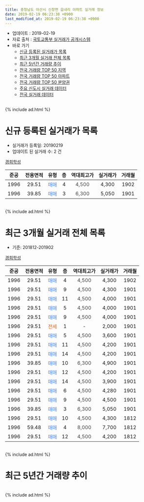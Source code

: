 ```yaml
---
title: 충청남도 아산시 신창면 읍내리 아파트 실거래 정보
date: 2019-02-19 06:23:38 +0900
last_modified_at: 2019-02-19 06:23:38 +0900
---
```


* 업데이트 : 2019-02-19
* 자료 출처 : [국토교통부 실거래가 공개시스템](http://rt.molit.go.kr)
* 바로 가기
    * [신규 등록된 실거래가 목록](#신규-등록된-실거래가-목록)
    * [최근 3개월 실거래 전체 목록](#최근-3개월-실거래-전체-목록)
    * [최근 5년간 거래량 추이](#최근-5년간-거래량-추이)
    * [전국 거래량 TOP 50 지역](https://inasie.github.io/apt-trade-info/최근-3개월-전국에서-가장-거래가-많이-발생한-지역)
    * [전국 거래량 TOP 50 아파트](https://inasie.github.io/apt-trade-info/최근-3개월-전국에서-가장-거래가-많이-발생한-아파트)
    * [전국 거래량 TOP 50 분양권](https://inasie.github.io/apt-trade-info/최근-3개월-전국에서-가장-거래가-많이-발생한-분양권)
    * [주요 신도시 실거래 데이터](https://inasie.github.io/apt-trade-info/주요-신도시)
    * [전국 실거래 데이터](https://inasie.github.io/apt-trade-info/전국)
<br>
{% include ad.html %}
<br>

# 신규 등록된 실거래가 목록
* 실거래가 등록일: 20190219
* 업데이트 된 실거래 수: 2 건


[경희학성](https://search.naver.com/search.naver?query=%EC%B6%A9%EC%B2%AD%EB%82%A8%EB%8F%84+%EC%95%84%EC%82%B0%EC%8B%9C+%EC%8B%A0%EC%B0%BD%EB%A9%B4+%EC%9D%8D%EB%82%B4%EB%A6%AC+%EA%B2%BD%ED%9D%AC%ED%95%99%EC%84%B1)

|준공|전용면적|유형|층|역대최고가|실거래가|거래월|
|:---:|:---:|:---:|:---:|:---:|:---:|:---:|
|1996|29.51|<span style="color:#4285f3">매매</span>|4|<span style="color:#444444">4,500</span>|4,300|1902|
|1996|39.85|<span style="color:#4285f3">매매</span>|3|<span style="color:#444444">6,300</span>|5,050|1901|


<br>
{% include ad.html %}
<br>

# 최근 3개월 실거래 전체 목록
* 기준: 201812-201902


[경희학성](https://search.naver.com/search.naver?query=%EC%B6%A9%EC%B2%AD%EB%82%A8%EB%8F%84+%EC%95%84%EC%82%B0%EC%8B%9C+%EC%8B%A0%EC%B0%BD%EB%A9%B4+%EC%9D%8D%EB%82%B4%EB%A6%AC+%EA%B2%BD%ED%9D%AC%ED%95%99%EC%84%B1)

|준공|전용면적|유형|층|역대최고가|실거래가|거래월|
|:---:|:---:|:---:|:---:|:---:|:---:|:---:|
|1996|29.51|<span style="color:#4285f3">매매</span>|4|<span style="color:#444444">4,500</span>|4,300|1902|
|1996|29.51|<span style="color:#4285f3">매매</span>|9|<span style="color:#444444">4,500</span>|4,300|1901|
|1996|29.51|<span style="color:#4285f3">매매</span>|11|<span style="color:#444444">4,500</span>|4,000|1901|
|1996|29.51|<span style="color:#4285f3">매매</span>|5|<span style="color:#444444">4,500</span>|4,000|1901|
|1996|29.51|<span style="color:#4285f3">매매</span>|9|<span style="color:#444444">4,500</span>|4,000|1901|
|1996|29.51|<span style="color:#ff5a00">전세</span>|1|<span style="color:#444444">-</span>|2,000|1901|
|1996|29.51|<span style="color:#4285f3">매매</span>|5|<span style="color:#444444">4,500</span>|3,600|1901|
|1996|29.51|<span style="color:#4285f3">매매</span>|11|<span style="color:#444444">4,500</span>|4,200|1901|
|1996|29.51|<span style="color:#4285f3">매매</span>|14|<span style="color:#444444">4,500</span>|4,200|1901|
|1996|39.85|<span style="color:#4285f3">매매</span>|10|<span style="color:#444444">6,300</span>|4,900|1901|
|1996|29.51|<span style="color:#4285f3">매매</span>|12|<span style="color:#444444">4,500</span>|4,200|1901|
|1996|29.51|<span style="color:#4285f3">매매</span>|14|<span style="color:#444444">4,500</span>|3,900|1901|
|1996|29.51|<span style="color:#4285f3">매매</span>|6|<span style="color:#444444">4,500</span>|4,280|1901|
|1996|29.51|<span style="color:#4285f3">매매</span>|9|<span style="color:#444444">4,500</span>|4,500|1901|
|1996|39.85|<span style="color:#4285f3">매매</span>|3|<span style="color:#444444">6,300</span>|5,050|1901|
|1996|29.51|<span style="color:#4285f3">매매</span>|10|<span style="color:#444444">4,500</span>|4,300|1812|
|1996|59.48|<span style="color:#4285f3">매매</span>|4|<span style="color:#444444">8,000</span>|7,700|1812|
|1996|29.51|<span style="color:#4285f3">매매</span>|12|<span style="color:#444444">4,500</span>|4,200|1812|


<br>
{% include ad.html %}
<br>

# 최근 5년간 거래량 추이


<div style="width:100%;">
    <canvas id="deal_progress" height="200"></canvas>
</div>

<script>
new Chart(document.getElementById("deal_progress"), {
    type: 'line',
    data: {
        labels: ['201402','201403','201404','201405','201406','201407','201408','201409','201410','201411','201412','201501','201502','201503','201504','201505','201506','201507','201508','201509','201510','201511','201512','201601','201602','201603','201604','201605','201606','201607','201608','201609','201610','201611','201612','201701','201702','201703','201704','201705','201706','201707','201708','201709','201710','201711','201712','201801','201802','201803','201804','201805','201806','201807','201808','201809','201810','201811','201812','201901','201902'],
        datasets: [{
            label: '매매',
            pointRadius: 1,
            data: [7, 4, 7, 4, 9, 3, 1, 2, 4, 2, 9, 18, 5, 4, 6, 7, 4, 4, 1, 6, 3, 3, 6, 8, 3, 3, 6, 4, 15, 13, 11, 5, 13, 9, 13, 6, 11, 12, 2, 7, 10, 11, 10, 9, 6, 9, 13, 7, 11, 11, 5, 4, 8, 2, 6, 6, 4, 6, 3, 13, 1],
            borderColor: "rgba(255, 201, 14, 1)",
            backgroundColor: "rgba(255, 201, 14, 0.5)",
            fill: false,
            lineTension: 0
        },{
            label: '전월세',
            pointRadius: 1,
            data: [2, 3, 0, 0, 1, 1, 2, 2, 0, 0, 1, 2, 0, 3, 4, 2, 3, 2, 0, 2, 3, 0, 4, 2, 5, 4, 3, 0, 5, 1, 3, 1, 0, 1, 3, 3, 0, 0, 1, 2, 0, 1, 0, 0, 0, 1, 0, 0, 2, 0, 0, 0, 1, 2, 0, 0, 1, 0, 0, 1, 0],
            borderColor: "rgba(0, 141, 185, 1)",
            backgroundColor: "rgba(0, 141, 185, 0.5)",
            fill: false,
            lineTension: 0
        }
        ]
    },
    options: {
        responsive: true,
        title: {
            display: false
        },
        tooltips: {
            mode: 'index',
            intersect: false
        },
        hover: {
            mode: 'nearest',
            intersect: true
        },
        scales: {
            xAxes: [{
                display: true,
                scaleLabel: {
                    display: true,
                    labelString: '년/월'
                }
            }],
            yAxes: [{
                display: true,
                ticks: {
                    suggestedMin: 0,
                },
                scaleLabel: {
                    display: true,
                    labelString: '실거래 수'
                }
            }]
        }
    }
});

</script>


<br>
{% include ad.html %}
<br>

